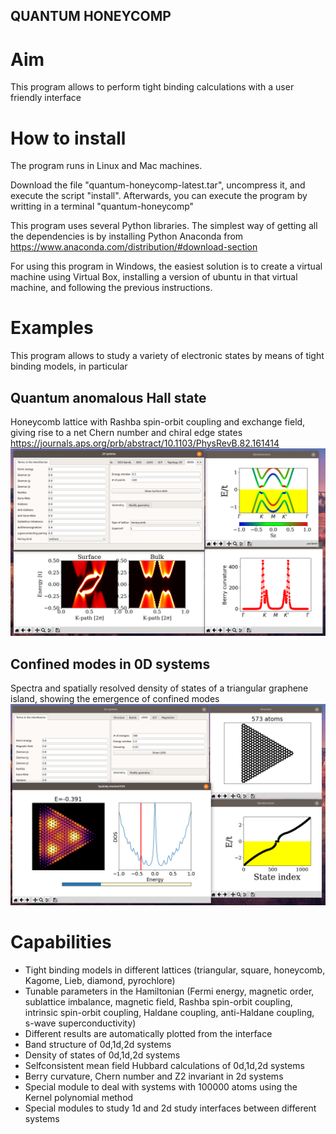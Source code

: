 ## QUANTUM HONEYCOMP ##

# Aim #

This program allows to perform tight binding calculations with a user friendly interface


# How to install #

The program runs in Linux and Mac machines. 

Download the file "quantum-honeycomp-latest.tar", uncompress it, and execute the script "install". Afterwards, you can execute the program by writting in a terminal "quantum-honeycomp"

This program uses several Python libraries. The simplest way of getting all the dependencies is by installing Python Anaconda from https://www.anaconda.com/distribution/#download-section 

For using this program in Windows, the easiest solution is to create a virtual machine using Virtual Box, installing
a version of ubuntu in that virtual machine, and following the previous instructions.


# Examples
This program allows to study a variety of electronic states by means of tight binding models, in particular

## Quantum anomalous Hall state
Honeycomb lattice with Rashba spin-orbit coupling and exchange field, giving rise to a net Chern number and chiral edge states
https://journals.aps.org/prb/abstract/10.1103/PhysRevB.82.161414
![Alt text](screenshots/qah.png?raw=true "QAH state")


## Confined modes in 0D systems
Spectra and spatially resolved density of states of a triangular graphene island, showing the emergence of confined modes
![Alt text](screenshots/island.png?raw=true "Confined modes in a graphene island")



# Capabilities #
- Tight binding models in different lattices (triangular, square, honeycomb, Kagome, Lieb, diamond, pyrochlore)
- Tunable parameters in the Hamiltonian (Fermi energy, magnetic order, sublattice imbalance, magnetic field,  Rashba spin-orbit coupling, intrinsic spin-orbit coupling, Haldane coupling, anti-Haldane coupling, s-wave superconductivity)
- Different results are automatically plotted from the interface
- Band structure of 0d,1d,2d systems
- Density of states of 0d,1d,2d systems
- Selfconsistent mean field Hubbard calculations of 0d,1d,2d systems
- Berry curvature, Chern number and Z2 invariant in 2d systems
- Special module to deal with systems with 100000 atoms using the Kernel polynomial method
- Special modules to study 1d and 2d study interfaces between different systems

